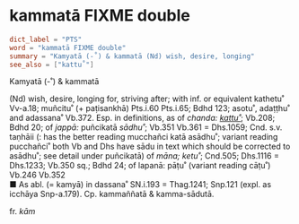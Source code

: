 # kammatā FIXME double

``` toml
dict_label = "PTS"
word = "kammatā FIXME double"
summary = "Kamyatā (-˚) & kammatā (Nd) wish, desire, longing"
see_also = ["kattu˚"]
```

Kamyatā (\-˚) & kammatā

(Nd) wish, desire, longing for, striving after; with inf. or equivalent kathetu˚ Vv\-a.18; muñcitu˚ (\+ paṭisankhā) Pts.i.60 Pts.i.65; Bdhd 123; asotu˚, adaṭṭhu˚ and adassana˚ Vb.372. Esp. in definitions, as of *chanda:* *[kattu˚](kattu˚.md)*; Vb.208; Bdhd 20; of *jappā:* puñcikatā *sādhu˚*; Vb.351 Vb.361 = Dhs.1059; Cnd. s.v. taṇhāii (: has the better reading mucchañci katā asādhu˚; variant reading pucchañci˚ both Vb and Dhs have sādu in text which should be corrected to asādhu˚; see detail under puñcikatā) of *māna;* *ketu˚*; Cnd.505; Dhs.1116 = Dhs.1233; Vb.350 sq.; Bdhd 24; of lapanā: pāṭu˚ (variant reading cāṭu˚) Vb.246 Vb.352  
■ As abl. (= kamyā) in dassana˚ SN.i.193 = Thag.1241; Snp.121 (expl. as icchāya Snp\-a.179). Cp. kammaññatā & kamma\-sādutā.

fr. *kām*

